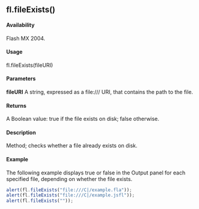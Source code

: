 ## fl.fileExists()

#### Availability

Flash MX 2004.

#### Usage

fl.fileExists(fileURI)

#### Parameters

**fileURI** A string, expressed as a file:/// URI, that contains the path to the file.

#### Returns

A Boolean value: true if the file exists on disk; false otherwise.

#### Description

Method; checks whether a file already exists on disk.

#### Example

The following example displays true or false in the Output panel for each specified file, depending on whether the file exists.

```javascript
alert(fl.fileExists("file:///C|/example.fla"));
alert(fl.fileExists("file:///C|/example.jsfl"));
alert(fl.fileExists(""));
```
